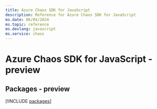 ```yaml
---
title: Azure Chaos SDK for JavaScript
description: Reference for Azure Chaos SDK for JavaScript
ms.date: 06/04/2024
ms.topic: reference
ms.devlang: javascript
ms.service: chaos
---
```

# Azure Chaos SDK for JavaScript - preview
## Packages - preview
[!INCLUDE [packages](chaos-index.md)]